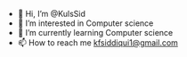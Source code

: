 - 👋 Hi, I’m @KulsSid
- 👀 I’m interested in Computer science
- 🌱 I’m currently learning Computer science
- 📫 How to reach me kfsiddiqui1@gmail.com

<!---
KulsSid/KulsSid is a ✨ special ✨ repository because its `README.md` (this file) appears on your GitHub profile.
You can click the Preview link to take a look at your changes.
--->
